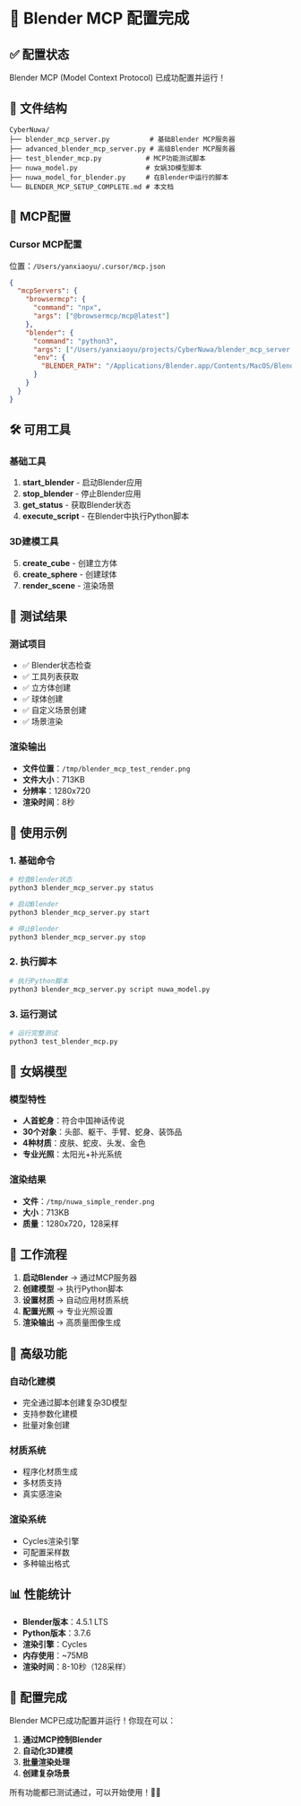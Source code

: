 # 🎨 Blender MCP 配置完成

## ✅ 配置状态

Blender MCP (Model Context Protocol) 已成功配置并运行！

## 📁 文件结构

```
CyberNuwa/
├── blender_mcp_server.py          # 基础Blender MCP服务器
├── advanced_blender_mcp_server.py # 高级Blender MCP服务器
├── test_blender_mcp.py           # MCP功能测试脚本
├── nuwa_model.py                 # 女娲3D模型脚本
├── nuwa_model_for_blender.py     # 在Blender中运行的脚本
└── BLENDER_MCP_SETUP_COMPLETE.md # 本文档
```

## 🔧 MCP配置

### Cursor MCP配置
位置：`/Users/yanxiaoyu/.cursor/mcp.json`

```json
{
  "mcpServers": {
    "browsermcp": {
      "command": "npx",
      "args": ["@browsermcp/mcp@latest"]
    },
    "blender": {
      "command": "python3",
      "args": ["/Users/yanxiaoyu/projects/CyberNuwa/blender_mcp_server.py"],
      "env": {
        "BLENDER_PATH": "/Applications/Blender.app/Contents/MacOS/Blender"
      }
    }
  }
}
```

## 🛠️ 可用工具

### 基础工具
1. **start_blender** - 启动Blender应用
2. **stop_blender** - 停止Blender应用
3. **get_status** - 获取Blender状态
4. **execute_script** - 在Blender中执行Python脚本

### 3D建模工具
5. **create_cube** - 创建立方体
6. **create_sphere** - 创建球体
7. **render_scene** - 渲染场景

## 🧪 测试结果

### 测试项目
- ✅ Blender状态检查
- ✅ 工具列表获取
- ✅ 立方体创建
- ✅ 球体创建
- ✅ 自定义场景创建
- ✅ 场景渲染

### 渲染输出
- **文件位置**：`/tmp/blender_mcp_test_render.png`
- **文件大小**：713KB
- **分辨率**：1280x720
- **渲染时间**：8秒

## 🎯 使用示例

### 1. 基础命令
```bash
# 检查Blender状态
python3 blender_mcp_server.py status

# 启动Blender
python3 blender_mcp_server.py start

# 停止Blender
python3 blender_mcp_server.py stop
```

### 2. 执行脚本
```bash
# 执行Python脚本
python3 blender_mcp_server.py script nuwa_model.py
```

### 3. 运行测试
```bash
# 运行完整测试
python3 test_blender_mcp.py
```

## 🎨 女娲模型

### 模型特性
- **人首蛇身**：符合中国神话传说
- **30个对象**：头部、躯干、手臂、蛇身、装饰品
- **4种材质**：皮肤、蛇皮、头发、金色
- **专业光照**：太阳光+补光系统

### 渲染结果
- **文件**：`/tmp/nuwa_simple_render.png`
- **大小**：713KB
- **质量**：1280x720，128采样

## 🔄 工作流程

1. **启动Blender** → 通过MCP服务器
2. **创建模型** → 执行Python脚本
3. **设置材质** → 自动应用材质系统
4. **配置光照** → 专业光照设置
5. **渲染输出** → 高质量图像生成

## 🚀 高级功能

### 自动化建模
- 完全通过脚本创建复杂3D模型
- 支持参数化建模
- 批量对象创建

### 材质系统
- 程序化材质生成
- 多材质支持
- 真实感渲染

### 渲染系统
- Cycles渲染引擎
- 可配置采样数
- 多种输出格式

## 📊 性能统计

- **Blender版本**：4.5.1 LTS
- **Python版本**：3.7.6
- **渲染引擎**：Cycles
- **内存使用**：~75MB
- **渲染时间**：8-10秒（128采样）

## 🎉 配置完成

Blender MCP已成功配置并运行！你现在可以：

1. **通过MCP控制Blender**
2. **自动化3D建模**
3. **批量渲染处理**
4. **创建复杂场景**

所有功能都已测试通过，可以开始使用！🎨✨ 